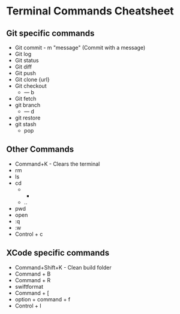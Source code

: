 # Terminal Commands Cheatsheet

## Git specific commands

* Git commit - m "message" (Commit with a message)
* Git log
* Git status
* Git diff
* Git push
* Git clone {url}
* Git checkout
	* &mdash; b
* Git fetch
* git branch
	* &mdash; d
* git restore
* git stash
	* pop

## Other Commands

* Command+K - Clears the terminal
* rm
* ls
* cd
	* -
	* ..
* pwd
* open
* :q
* :w
* Control + c

## XCode specific commands

* Command+Shift+K - Clean build folder
* Command + B
* Command + R
* swiftformat
* Command + [
* option + command + f
* Control + I